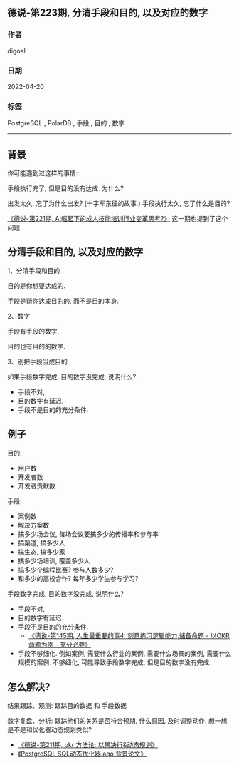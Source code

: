 ## 德说-第223期, 分清手段和目的, 以及对应的数字                   
                              
### 作者                              
digoal                              
                              
### 日期                              
2022-04-20                             
                              
### 标签                              
PostgreSQL , PolarDB , 手段 , 目的 , 数字                    
                              
----                              
                              
## 背景        
你可能遇到过这样的事情:    
    
手段执行完了, 但是目的没有达成. 为什么?    
    
出发太久, 忘了为什么出发? (十字军东征的故事.)   手段执行太久, 忘了什么是目的?       
  
[《德说-第221期, AI崛起下的成人技能培训行业变革思考?》](../202304/20230418_03.md)  这一期也提到了这个问题.   
    
## 分清手段和目的, 以及对应的数字     
1、分清手段和目的    
    
目的是你想要达成的.    
    
手段是帮你达成目的的, 而不是目的本身.    
    
2、数字    
    
手段有手段的数字.      
    
目的也有目的的数字.     
    
3、别把手段当成目的    
    
如果手段数字完成, 目的数字没完成, 说明什么?      
- 手段不对,     
- 目的数字有延迟.       
- 手段不是目的的充分条件.      
    
## 例子    
目的:    
- 用户数     
- 开发者数     
- 开发者贡献数     
    
    
手段:     
- 案例数    
- 解决方案数    
- 搞多少场会议, 每场会议要搞多少的传播率和参与率    
- 搞渠道, 搞多少人    
- 搞生态, 搞多少家       
- 搞多少场培训, 覆盖多少人    
- 搞多少个编程比赛? 参与人数多少?    
- 和多少的高校合作? 每年多少学生参与学习?     
    
    
手段数字完成, 目的数字没完成, 说明什么?      
- 手段不对,     
- 目的数字有延迟.       
- 手段不是目的的充分条件.      
    - [《德说-第145期, 人生最重要的事4: 刻意练习逻辑能力,储备命题 - 以OKR命题为例 - 充分必要》](../202209/20220917_01.md)      
- 手段不够细化. 例如案例, 需要什么行业的案例, 需要什么场景的案例, 需要什么规模的案例.  不够细化, 可能导致手段数字完成, 但是目的数字没有完成.       
    
## 怎么解决?   
结果跟踪、观测: 跟踪目的数据 和 手段数据  
  
数字复盘、分析: 跟踪他们的关系是否符合预期, 什么原因, 及时调整动作.   想一想是不是和优化器动态规划类似?    
- [《德说-第211期, okr 方法论: 以果决行&动态规划》](../202303/20230319_05.md)    
- [《PostgreSQL SQL动态优化器 aqo 背景论文》](../202101/20210122_02.md)    
  
  
